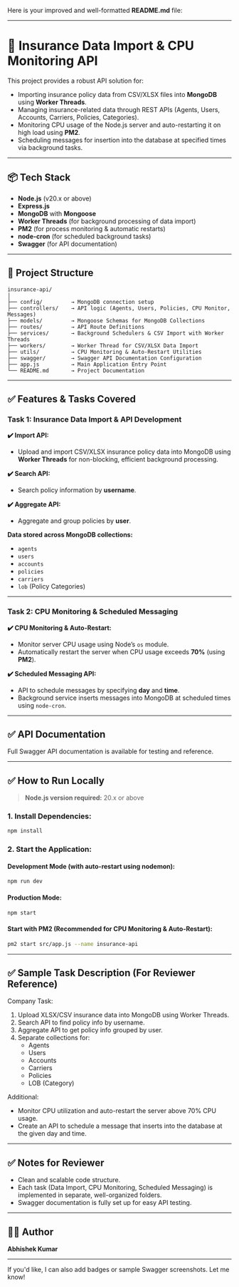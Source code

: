 Here is your improved and well-formatted **README.md** file:

---

# 🚀 Insurance Data Import & CPU Monitoring API

This project provides a robust API solution for:

- Importing insurance policy data from CSV/XLSX files into **MongoDB** using **Worker Threads**.
- Managing insurance-related data through REST APIs (Agents, Users, Accounts, Carriers, Policies, Categories).
- Monitoring CPU usage of the Node.js server and auto-restarting it on high load using **PM2**.
- Scheduling messages for insertion into the database at specified times via background tasks.

---

## 📦 Tech Stack

- **Node.js** (v20.x or above)
- **Express.js**
- **MongoDB** with **Mongoose**
- **Worker Threads** (for background processing of data import)
- **PM2** (for process monitoring & automatic restarts)
- **node-cron** (for scheduled background tasks)
- **Swagger** (for API documentation)

---

## 📂 Project Structure

```
insurance-api/
│
├── config/         → MongoDB connection setup
├── controllers/    → API logic (Agents, Users, Policies, CPU Monitor, Messages)
├── models/         → Mongoose Schemas for MongoDB Collections
├── routes/         → API Route Definitions
├── services/       → Background Schedulers & CSV Import with Worker Threads
├── workers/        → Worker Thread for CSV/XLSX Data Import
├── utils/          → CPU Monitoring & Auto-Restart Utilities
├── swagger/        → Swagger API Documentation Configuration
├── app.js          → Main Application Entry Point
└── README.md       → Project Documentation
```

---

## ✅ Features & Tasks Covered

### **Task 1: Insurance Data Import & API Development**

**✔️ Import API:**

- Upload and import CSV/XLSX insurance policy data into MongoDB using **Worker Threads** for non-blocking, efficient background processing.

**✔️ Search API:**

- Search policy information by **username**.

**✔️ Aggregate API:**

- Aggregate and group policies by **user**.

**Data stored across MongoDB collections:**

- `agents`
- `users`
- `accounts`
- `policies`
- `carriers`
- `lob` (Policy Categories)

---

### **Task 2: CPU Monitoring & Scheduled Messaging**

**✔️ CPU Monitoring & Auto-Restart:**

- Monitor server CPU usage using Node’s `os` module.
- Automatically restart the server when CPU usage exceeds **70%** (using **PM2**).

**✔️ Scheduled Messaging API:**

- API to schedule messages by specifying **day** and **time**.
- Background service inserts messages into MongoDB at scheduled times using `node-cron`.

---

## ✅ API Documentation

Full Swagger API documentation is available for testing and reference.

---

## ✅ How to Run Locally

> **Node.js version required:** 20.x or above

### 1. Install Dependencies:

```bash
npm install
```

### 2. Start the Application:

#### Development Mode (with auto-restart using nodemon):

```bash
npm run dev
```

#### Production Mode:

```bash
npm start
```

#### Start with PM2 (Recommended for CPU Monitoring & Auto-Restart):

```bash
pm2 start src/app.js --name insurance-api
```

---

## ✅ Sample Task Description (For Reviewer Reference)

Company Task:

1. Upload XLSX/CSV insurance data into MongoDB using Worker Threads.
2. Search API to find policy info by username.
3. Aggregate API to get policy info grouped by user.
4. Separate collections for:
   - Agents
   - Users
   - Accounts
   - Carriers
   - Policies
   - LOB (Category)

Additional:

- Monitor CPU utilization and auto-restart the server above 70% CPU usage.
- Create an API to schedule a message that inserts into the database at the given day and time.

---

## ✅ Notes for Reviewer

- Clean and scalable code structure.
- Each task (Data Import, CPU Monitoring, Scheduled Messaging) is implemented in separate, well-organized folders.
- Swagger documentation is fully set up for easy API testing.

---

## 👨‍💻 Author

**Abhishek Kumar**

---

If you'd like, I can also add badges or sample Swagger screenshots. Let me know!
